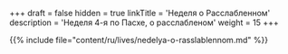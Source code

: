 +++
draft = false
hidden = true
linkTitle = 'Неделя о Расслабленном'
description = 'Неделя 4-я по Пасхе, о расслабленом'
weight = 15
+++

{{% include file="content/ru/lives/nedelya-o-rasslablennom.md" %}}
